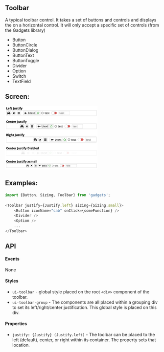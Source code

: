 <a name="module_Toolbar"></a>

## Toolbar
A typical toolbar control.  It takes a set of buttons and controls and
displays the on a horizontal control.  It will only accept a specific
set of controls (from the Gadgets library)

- Button
- ButtonCircle
- ButtonDialog
- ButtonText
- ButtonToggle
- Divider
- Option
- Switch
- TextField

## Screen:
<img src="https://github.com/jmquigley/gadgets/blob/master/images/toolbar.png" width="60%" />

## Examples:

```javascript
import {Button, Sizing, Toolbar} from 'gadgets';

<Toolbar justify={Justify.left} sizing={Sizing.small}>
    <Button iconName="cab" onClick={someFunction} />
    <Divider />
    <Option />
    ...
</Toolbar>
```

## API
#### Events
None

#### Styles
- `ui-toolbar` - global style placed on the root `<div>` component of the
toolbar.
- `ui-toolbar-group` - The components are all placed within a grouping
div to set its left/right/center justification.  This global style is
placed on this div.

#### Properties
- `justify: {Justify} (Justify.left)` - The toolbar can be placed to the left
(default), center, or right within its container.  The property sets that
location.

